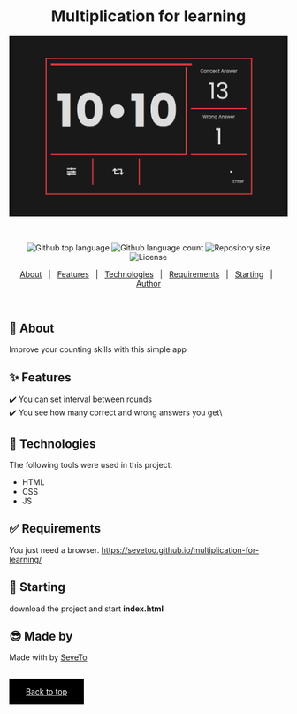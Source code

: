 <div align="center" id="top"> 
<h1 align="center">Multiplication for learning</h1>
<a href="https://sevetoo.github.io/multiplication-for-learning/">
  <img src="./preview.png" alt="Tabliczka Mnożenia Do Nauki" />
 </a>

&#xa0;

  <!-- <a href="https://tabliczkamnożeniadonauki.netlify.app">Demo</a> -->
</div>

<p align="center">
  <img alt="Github top language" src="https://img.shields.io/github/languages/top/SeveToo/multiplication-for-learning?color=56BEB8">

  <img alt="Github language count" src="https://img.shields.io/github/languages/count/SeveToo/multiplication-for-learning?color=56BEB8">

  <img alt="Repository size" src="https://img.shields.io/github/repo-size/SeveToo/multiplication-for-learning?color=56BEB8">

  <img alt="License" src="https://img.shields.io/github/license/SeveToo/multiplication-for-learning?color=56BEB8">

  <!-- <img alt="Github issues" src="https://img.shields.io/github/issues/SeveToo/multiplication-for-learning?color=56BEB8" /> -->

  <!-- <img alt="Github forks" src="https://img.shields.io/github/forks/SeveToo/multiplication-for-learning?color=56BEB8" /> -->

  <!-- <img alt="Github stars" src="https://img.shields.io/github/stars/SeveToo/multiplication-for-learning?color=56BEB8" /> -->
</p>

<!-- Status -->

<!-- <h4 align="center">
	🚧  Tabliczka Mnożenia Do Nauki 🚀 Under construction...  🚧
</h4>

<hr> -->

<p align="center">
  <a href="#dart-about">About</a> &#xa0; | &#xa0; 
  <a href="#sparkles-features">Features</a> &#xa0; | &#xa0;
  <a href="#rocket-technologies">Technologies</a> &#xa0; | &#xa0;
  <a href="#white_check_mark-requirements">Requirements</a> &#xa0; | &#xa0;
  <a href="#checkered_flag-starting">Starting</a> &#xa0; | &#xa0;
  <a href="https://github.com/SeveToo" target="_blank">Author</a>
</p>

<br>

## :dart: About

Improve your counting skills with this simple app

## :sparkles: Features

:heavy_check_mark: You can set interval between rounds \
:heavy_check_mark: You see how many correct and wrong answers you get\

## :rocket: Technologies

The following tools were used in this project:

- HTML
- CSS
- JS

## :white_check_mark: Requirements

You just need a browser.
https://sevetoo.github.io/multiplication-for-learning/

## :checkered_flag: Starting

download the project and start **index.html**

## 😎 Made by

Made with by <a href="https://github.com/SeveToo" target="_blank">SeveTo</a>

&#xa0;

<a href="#top" style="color: #fff; background: black; padding: 15px 30px">Back to top</a>
